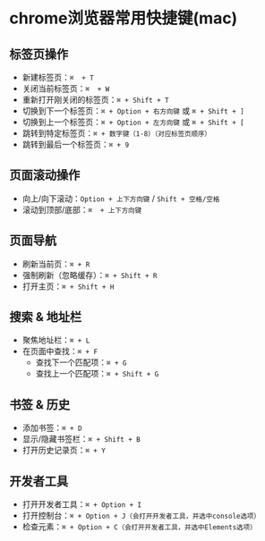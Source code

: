 # chrome浏览器常用快捷键(mac)

## 标签页操作

- 新建标签页：`⌘  + T`
- 关闭当前标签页：`⌘  + W`
- 重新打开刚关闭的标签页：`⌘ + Shift + T`
- 切换到下一个标签页：`⌘ + Option + 右方向键` 或 `⌘ + Shift + ]`
- 切换到上一个标签页：`⌘ + Option + 左方向键` 或 `⌘ + Shift + [`
- 跳转到特定标签页：`⌘ + 数字键（1-8）（对应标签页顺序）`
- 跳转到最后一个标签页：`⌘ + 9`

## 页面滚动操作
- 向上/向下滚动：`Option + 上下方向键` / `Shift + 空格/空格`
- 滚动到顶部/底部：`⌘  + 上下方向键`

## 页面导航
- 刷新当前页：`⌘ + R`
- 强制刷新（忽略缓存）：`⌘ + Shift + R`
- 打开主页：`⌘ + Shift + H`

## 搜索 & 地址栏
- 聚焦地址栏：`⌘ + L`
- 在页面中查找：`⌘ + F`
  - 查找下一个匹配项：`⌘ + G`
  - 查找上一个匹配项：`⌘ + Shift + G`

## 书签 & 历史
- 添加书签：`⌘ + D`
- 显示/隐藏书签栏：`⌘ + Shift + B`
- 打开历史记录页：`⌘ + Y`

## 开发者工具
- 打开开发者工具：`⌘ + Option + I`
- 打开控制台：`⌘ + Option + J（会打开开发者工具，并选中console选项）`
- 检查元素：`⌘ + Option + C（会打开开发者工具，并选中Elements选项）`